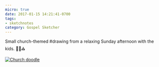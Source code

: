 ```yaml
---
micro: true
date: 2017-01-15 14:21:41-0700
tags:
- sketchnotes
category: Gospel Sketcher
---
```


Small church-themed #drawing from a relaxing Sunday afternoon with the kids. ✍🏼⛪️

[![Church doodle](http://www.gospelsketcher.org/uploads/2018/b768d6e59e.jpg)](http://www.gospelsketcher.org/uploads/2018/b768d6e59e.jpg)